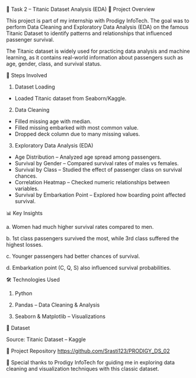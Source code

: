 🚢 Task 2 – Titanic Dataset Analysis (EDA)
📌 Project Overview

This project is part of my internship with Prodigy InfoTech. The goal was to perform Data Cleaning and Exploratory Data Analysis (EDA) on the famous Titanic Dataset to identify patterns and relationships that influenced passenger survival.

The Titanic dataset is widely used for practicing data analysis and machine learning, as it contains real-world information about passengers such as age, gender, class, and survival status.

🚀 Steps Involved

1. Dataset Loading
* Loaded Titanic dataset from Seaborn/Kaggle.

2. Data Cleaning
* Filled missing age with median.
* Filled missing embarked with most common value.
* Dropped deck column due to many missing values.

3. Exploratory Data Analysis (EDA)
* Age Distribution – Analyzed age spread among passengers.
* Survival by Gender – Compared survival rates of males vs females.
* Survival by Class – Studied the effect of passenger class on survival chances.
* Correlation Heatmap – Checked numeric relationships between variables.
* Survival by Embarkation Point – Explored how boarding point affected survival.

📊 Key Insights

a. Women had much higher survival rates compared to men.

b. 1st class passengers survived the most, while 3rd class suffered the highest losses.

c. Younger passengers had better chances of survival.

d. Embarkation point (C, Q, S) also influenced survival probabilities.

🛠️ Technologies Used

1. Python

2. Pandas – Data Cleaning & Analysis

3. Seaborn & Matplotlib – Visualizations

📂 Dataset

Source: Titanic Dataset – Kaggle

🔗 Project Repository
https://github.com/Srasti123/PRODIGY_DS_02

🙌 Special thanks to Prodigy InfoTech for guiding me in exploring data cleaning and visualization techniques with this classic dataset.
